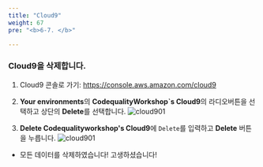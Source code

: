 ```yaml
---
title: "Cloud9"
weight: 67
pre: "<b>6-7. </b>"

---
```


### Cloud9을 삭제합니다.

1.	Cloud9 콘솔로 가기: https://console.aws.amazon.com/cloud9
    
1. **Your environments**의 **CodequalityWorkshop`s Cloud9**의 라디오버튼을 선택하고 상단의 **Delete**를 선택합니다.
    ![cloud901](/images/clear-cloud9-select.png)

1. **Delete Codequalityworkshop's Cloud9**에 `Delete`를 입력하고 **Delete** 버튼을 누릅니다. 
    ![cloud901](/images/clear-cloud9-select-fin.png)

-	모든 데이터를 삭제하였습니다! 고생하셨습니다!